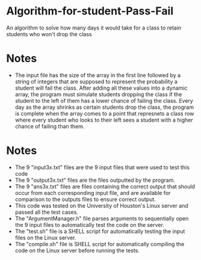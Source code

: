 # Algorithm-for-student-Pass-Fail
An algorithm to solve how many days it would take for a class to retain students who won't drop the class


# Notes
- The input file has the size of the array in the first line followed by a string of integers that are supposed to represent the probability a student will fail the class. After adding all these values into a dynamic array, the program must simulate students dropping the class if the student to the left of them has a lower chance of failing the class. Every day as the array shrinks as certain students drop the class, the program is complete when the array comes to a point that represnets a class row where every student who looks to their left sees a student with a higher chance of failing than them. 

# Notes
- The 9 "input3x.txt" files are the 9 input files that were used to test this code
- The 9 "output3x.txt" files are the files outputted by the program.
- The 9 "ans3x.txt" files are files containing the correct output that should occur from each corresponding input file, and are available
for comparison to the outputs files to ensure correct output. 
- This code was tested on the University of Houston's Linux server and passed all the test cases.
- The "ArgumentManager.h" file parses arguments to sequentially open the 9 input files to automatically test the code on the server.
- The "test.sh" file is a SHELL script for automatically testing the input files on the Linux server.
- The "compile.sh" file is  SHELL script for automatically compiling the code on the Linux server before running the tests.
